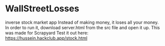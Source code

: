# WallStreetLosses
inverse stock market app
Instead of making money, it loses all your money.
In order to run it, download server.html from the src file and open it up.
This was made for Scrapyard
Test it out here: https://hussein.hackclub.app/stock.html